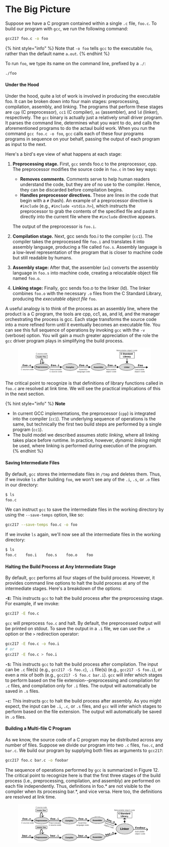# The Big Picture

Suppose we have a C program contained within a single `.c` file, `foo.c`. To build our program with `gcc`, we run the following command:

```bash
gcc217 foo.c -o foo
```

{% hint style="info" %}
Note that `-o foo` tells `gcc` to the executable `foo`_,_ rather than the default name `a.out`.
{% endhint %}

To run `foo`, we type its name on the command line, prefixed by a `./`:

```bash
./foo
```

#### Under the Hood

Under the hood, quite a lot of work is involved in producing the executable foo. It can be broken down into four main stages: preprocessing, compilation, assembly, and linking. The programs that perform these stages are `cpp` (C preprocessor), `cc1` (C compiler), `as` (assembler), and `ld` (linker), respectively. The `gcc` binary is actually just a relatively small driver program. It parses the command line, determines what you want to do, and calls the aforementioned programs to do the actaul build work. When you run the command `gcc foo.c -o foo`, `gcc` calls each of these four programs programs in sequence on your behalf, passing the output of each program as input to the next.&#x20;

Here's a bird's eye view of what happens at each stage:

1.  **Preprocessing stage.** First, `gcc` sends foo.c to the preprocessor, cpp. The preprocessor modifies the source code in `foo.c` in two key ways:&#x20;

    * **Removes comments.** Comments serve to help human readers understand the code, but they are of no use to the compiler. Hence, they can be discarded before compilation begins.
    * **Handles preprocessor directives.** These are lines in the code that begin with a `#` (hash). An example of a preprocessor directive is `#include` (e.g., `#include <stdio.h>`), which instructs the preprocessor to grab the contents of the specified file and paste it directly into the current file where the `#include` directive appears.

    The output of the preprocessor is `foo.i`.
2. **Compilation stage.** Next, gcc sends foo.i to the compiler (`cc1`). The compiler takes the preprocessed file `foo.i` and translates it into assembly language, producing a file called `foo.s`. Assembly language is a low-level representation of the program that is closer to machine code but still readable by humans.
3. **Assembly stage:** After that, the assembler (`as`) converts the assembly language in `foo.s` into machine code, creating a relocatable object file named `foo.o`.
4. **Linking stage:** Finally, gcc sends foo.o to the linker (ld). The linker combines `foo.o` with the necessary `.o` files from the C Standard Library, producing the _executable object file_ `foo`.&#x20;

A useful analogy is to think of the process as an assembly line, where the product is a C program, the tools are cpp, cc1, as, and ld, and the manager orchestrating the process is gcc. Each stage transforms the source code into a more refined form until it eventually becomes an executable file. You can see this full sequence of operations by invoking `gcc` with the `-v` (verbose) option. You will gain a much greater appreciation of the role the `gcc` driver program plays in simplifying the build process.

<figure><img src="../../.gitbook/assets/Frame 27 (5).png" alt=""><figcaption></figcaption></figure>

The critical point to recognize is that definitions of library functions called in `foo.c` are resolved at link time. We will see the practical implications of this in the next section.

{% hint style="info" %}
**Note**

* In current GCC implementations, the preprocessor (`cpp`) is integrated into the compiler (`cc1`). The underlying sequence of operations is the same, but technically the first two build steps are performed by a single program (`cc1`).
* The build model we described assumes _static linking_, where all linking takes place before runtime. In practice, however, _dynamic linking_ might be used, where linking is performed during execution of the program.
{% endhint %}

#### Saving Intermediate Files

By default, `gcc` stores the intermediate files in `/tmp` and deletes them. Thus, if we invoke `ls` after building `foo`, we won't see any of the `.i`, `.s`, or `.o` files in our directory:

```bash
$ ls
foo.c
```

We can instruct `gcc` to save the intermediate files in the working directory by using the `--save-temps` option, like so:

```bash
gcc217 --save-temps foo.c -o foo
```

If we invoke `ls` again, we'll now see all the intermediate files in the working directory:

```bash
$ ls
foo.c    foo.i    foo.s    foo.o    foo 
```

#### Halting the Build Process at Any Intermediate Stage

By default, `gcc` performs all four stages of the build process. However, it provides command line options to halt the build process at any of the intermediate stages. Here's a breakdown of the options:

**`-E`:** This instructs `gcc` to halt the build process after the preprocessing stage. For example, if we invoke:

```bash
gcc217 -E foo.c
```

`gcc` will preprocess `foo.c` and halt. By default, the preprocessed output will be printed on stdout. To save the output in a `.i` file, we can use the `.o` option or the `>` redirection operator:

```bash
gcc217 -E foo.c -o foo.i
# or
gcc217 -E foo.c > foo.i
```

**`-S`:** This instructs `gcc` to halt the build process after compilation. The input can be `.c` file(s) (e.g., `gcc217 -S foo.c`), `.i` file(s) (e.g., `gcc217 -S foo.i`), or even a mix of both (e.g., `gcc217 -S foo.c bar.i`). `gcc` will infer which stages to perform based on the file extension--preprocessing and compilation for `.c` files, and compilation only for `.i` files. The output will automatically be saved in `.s` files.

**`-c`:** This instructs `gcc` to halt the build process after assembly. As you might expect, the input can be `.i`, `.c`, or `.s` files, and `gcc` will infer which stages to perform based on the file extension. The output will automatically be saved in `.o` files.

#### Building a Multi-file C Program

As we know, the source code of a C program may be distributed across any number of files. Suppose we divide our program into two `.c` files, `foo.c`, and `bar.c`. We build our program by supplying both files as arguments to `gcc217`:

```bash
gcc217 foo.c bar.c -o foobar
```

The sequence of operations performed by `gcc` is summarized in Figure 12. The critical point to recognize here is that the first three stages of the build process (i.e., preprocessing, compilation, and assembly) are performed on each file independently. Thus, definitions in foo.\* are not visible to the compiler when its processing bar.\*, and vice versa. Here too, the definitions are resolved at link time.

<figure><img src="../../.gitbook/assets/Frame 29.png" alt=""><figcaption></figcaption></figure>
